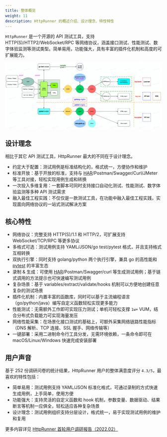```yaml
---
title: 整体概览
weight: 11
description: HttpRunner 的概述介绍、设计理念、特性特性
---
```


`HttpRunner` 是一个开源的 API 测试工具，支持 HTTP(S)/HTTP2/WebSocket/RPC 等网络协议，涵盖接口测试、性能测试、数字体验监测等测试类型。简单易用，功能强大，具有丰富的插件化机制和高度的可扩展能力。

![flow chart](/image/hrp-flow.jpg)

## 设计理念

相比于其它 API 测试工具，HttpRunner 最大的不同在于设计理念。

- 约定大于配置：测试用例是标准结构化的，格式统一，方便协作和维护
- 标准开放：基于开放的标准，支持与 [HAR]/Postman/Swagger/Curl/JMeter 等工具对接，轻松实现用例生成和转换
- 一次投入多维复用：一套脚本可同时支持接口自动化测试、性能测试、数字体验监测等多种 API 测试需求
- 融入最佳工程实践：不仅仅是一款测试工具，在功能中融入最佳工程实践，实现面向网络协议的一站式测试解决方案

## 核心特性

- 网络协议：完整支持 HTTP(S)/1.1 和 HTTP/2，可扩展支持 WebSocket/TCP/RPC 等更多协议
- 多格式可选：测试用例支持 YAML/JSON/go test/pytest 格式，并且支持格式互相转换
- 双执行引擎：同时支持 golang/python 两个执行引擎，兼具 go 的高性能和 [pytest] 的丰富生态
- 录制 & 生成：可使用 [HAR]/Postman/Swagger/curl 等生成测试用例；基于链式调用的方法提示也可快速编写测试用例
- 复杂场景：基于 variables/extract/validate/hooks 机制可以方便地创建任意复杂的测试场景
- 插件化机制：内置丰富的函数库，同时可以基于主流编程语言（go/python/java）编写自定义函数轻松实现更多能力
- 性能测试：无需额外工作即可实现压力测试；单机可轻松支撑 `1w+` VUM，结合分布式负载能力可实现海量发压
- 网络性能采集：在场景化接口测试的基础上，可额外采集网络链路性能指标（DNS 解析、TCP 连接、SSL 握手、网络传输等）
- 一键部署：采用二进制命令行工具分发，无需环境依赖，一条命令即可在 macOS/Linux/Windows 快速完成安装部署

## 用户声音

基于 252 份调研问卷的统计结果，HttpRunner 用户的整体满意度评分 `4.3/5`，最喜欢的特性包括：

- 简单易用：测试用例支持 YAML/JSON 标准化格式，可通过录制的方式快速生成用例，上手简单，使用方便
- 功能强大：支持灵活的自定义函数和 hook 机制，参数变量、数据驱动、结果断言等机制一应俱全，轻松适应各种复杂场景
- 设计理念：测试用例组织支持分层设计，格式统一，易于实现测试用例的维护和复用

更多内容详见 [HttpRunner 首轮用户调研报告（2022.02）](/blog/user-survey-report)

[HAR]: https://en.wikipedia.org/wiki/HAR_(file_format)
[pytest]: https://docs.pytest.org/
